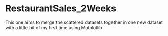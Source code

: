 # RestaurantSales_2Weeks
This one aims to merge the scattered datasets together in one new dataset with a little bit of my first time using Matplotlib
